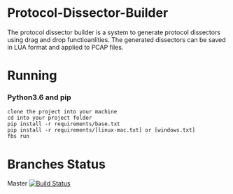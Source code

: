 # Protocol-Dissector-Builder

The protocol dissector builder is a system to generate protocol dissectors using drag and drop functioanlities. The generated dissectors can be saved in LUA format and applied to PCAP files.

# Running
### Python3.6 and pip

```
clone the project into your machine
cd into your project folder
pip install -r requirements/base.txt
pip install -r requirements/[linux-mac.txt] or [windows.txt]
fbs run
```



# Branches Status

Master
[![Build Status](https://dev.azure.com/mschong0425/Protocol%20Dissector%20Builder/_apis/build/status/mschong.Protocol-Dissector-Builder?branchName=master)](https://dev.azure.com/mschong0425/Protocol%20Dissector%20Builder/_build/latest?definitionId=1&branchName=master)
<br/>
